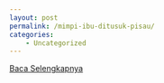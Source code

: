 ```yaml
---
layout: post
permalink: /mimpi-ibu-ditusuk-pisau/
categories:
    - Uncategorized
---
```


[Baca Selengkapnya](/07)